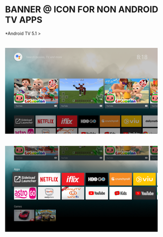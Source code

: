 # BANNER @ ICON FOR NON ANDROID TV APPS

*Android TV 5.1 >


# <img src="https://raw.githubusercontent.com/suaji/atv_banner/master/atv6ss1.png" width="500px" align="center" alt="atv6"/>

# <img src="https://raw.githubusercontent.com/suaji/atv_banner/master/atv6ss2.png" width="500px" align="center" alt="atv6b"/>